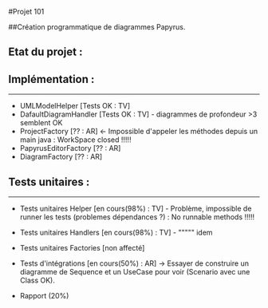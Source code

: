 #Projet 101

##Création programmatique de diagrammes Papyrus.

Etat du projet :
----------------

Implémentation :
----------------
----------------

+ UMLModelHelper		[Tests OK : TV]
+ DafaultDiagramHandler		[Tests OK : TV] - diagrammes de profondeur >3 semblent OK
+ ProjectFactory  		[?? : AR] <- Impossible d'appeler les méthodes depuis un main java : WorkSpace closed !!!!!
+ PapyrusEditorFactory 		[?? : AR]
+ DiagramFactory 		[?? : AR]


Tests unitaires :
-----------------
-----------------
+ Tests unitaires Helper	[en cours(98%) : TV] - Problème, impossible de runner les tests (problemes dépendances ?) : No runnable methods !!!!!
+ Tests unitaires Handlers	[en cours(98%) : TV] - """"" idem
+ Tests unitaires Factories	[non affecté]

+ Tests d'intégrations		[en cours(50%) : AR]
-> Essayer de construire un diagramme de Sequence et un UseCase pour voir (Scenario avec une Class OK).

+ Rapport (20%)
